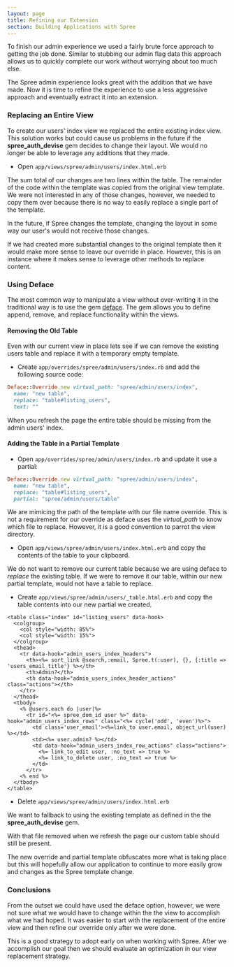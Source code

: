 ```yaml
---
layout: page
title: Refining our Extension
section: Building Applications with Spree
---
```


To finish our admin experience we used a fairly brute force approach to getting
the job done. Similar to stubbing our admin flag data this approach allows us
to quickly complete our work without worrying about too much else.

The Spree admin experience looks great with the addition that we have made.
Now it is time to refine the experience to use a less aggressive approach
and eventually extract it into an extension.

### Replacing an Entire View

To create our users' index view we replaced the entire existing index view.
This solution works but could cause us problems in the future if the
**spree_auth_devise** gem decides to change their layout. We would no longer be
able to leverage any additions that they made.

* Open `app/views/spree/admin/users/index.html.erb`

The sum total of our changes are two lines within the table. The remainder of
the code within the template was copied from the original view template. We
were not interested in any of those changes, however, we needed to copy them
over because there is no way to easily replace a single part of the template.

In the future, if Spree changes the template, changing the layout in some way
our user's would not receive those changes.

If we had created more substantial changes to the original template then it
would make more sense to leave our override in place. However, this is an
instance where it makes sense to leverage other methods to replace content.

### Using Deface

The most common way to manipulate a view without over-writing it in the
traditional way is to use the gem [deface](). The gem allows you to define
append, remove, and replace functionality within the views.

#### Removing the Old Table

Even with our current view in place lets see if we can remove the existing
users table and replace it with a temporary empty template.

* Create `app/overrides/spree/admin/users/index.rb` and add the following source
code:

```ruby
Deface::Override.new virtual_path: "spree/admin/users/index",
  name: "new table",
  replace: "table#listing_users",
  text: ""
```

When you refresh the page the entire table should be missing from the admin
users' index.

#### Adding the Table in a Partial Template

* Open `app/overrides/spree/admin/users/index.rb` and update it use a partial:

```ruby
Deface::Override.new virtual_path: "spree/admin/users/index",
  name: "new table",
  replace: "table#listing_users",
  partial: "spree/admin/users/table"
```

We are mimicing the path of the template with our file name override. This is
not a requirement for our override as deface uses the *virtual_path* to
know which file to replace. However, it is a good convention to parrot the
view directory.

* Open `app/views/spree/admin/users/index.html.erb` and copy the contents of
  the table to your clipboard.

We do not want to remove our current table because we are using deface to
*replace* the existing table. If we were to remove it our table, within our
new partial template, would not have a table to replace.

* Create `app/views/spree/admin/users/_table.html.erb` and copy the table
  contents into our new partial we created.

```erb
<table class="index" id="listing_users" data-hook>
  <colgroup>
    <col style="width: 85%">
    <col style="width: 15%">
  </colgroup>
  <thead>
    <tr data-hook="admin_users_index_headers">
      <th><%= sort_link @search,:email, Spree.t(:user), {}, {:title => 'users_email_title'} %></th>
      <th>Admin?</th>
      <th data-hook="admin_users_index_header_actions" class="actions"></th>
    </tr>
  </thead>
  <tbody>
    <% @users.each do |user|%>
      <tr id="<%= spree_dom_id user %>" data-hook="admin_users_index_rows" class="<%= cycle('odd', 'even')%>">
        <td class='user_email'><%=link_to user.email, object_url(user) %></td>
        <td><%= user.admin? %></td>
        <td data-hook="admin_users_index_row_actions" class="actions">
          <%= link_to_edit user, :no_text => true %>
          <%= link_to_delete user, :no_text => true %>
        </td>
      </tr>
    <% end %>
  </tbody>
</table>
```

* Delete `app/views/spree/admin/users/index.html.erb`

We want to fallback to using the existing template as defined in the the
**spree_auth_devise** gem.

With that file removed when we refresh the page our custom table should still
be present.

The new override and partial template obfuscates more what is taking place but
this will hopefully allow our application to continue to more easily grow
and changes as the Spree template change.

### Conclusions

From the outset we could have used the deface option, however, we were not
sure what we would have to change within the the view to accomplish what we
had hoped. It was easier to start with the replacement of the entire view
and then refine our override only after we were done.

This is a good strategy to adopt early on when working with Spree. After we
accomplish our goal then we should evaluate an optimization in our view
replacement strategy.